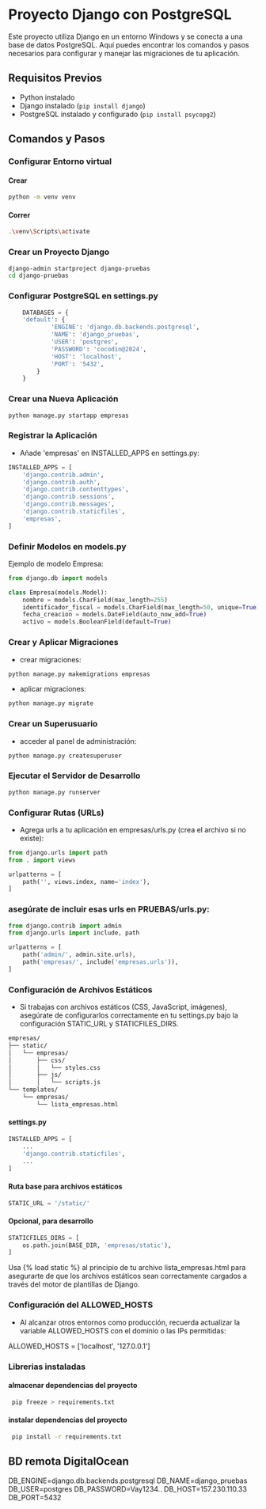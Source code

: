 # Proyecto Django con PostgreSQL

Este proyecto utiliza Django en un entorno Windows y se conecta a una base de datos PostgreSQL. 
Aquí puedes encontrar los comandos y pasos necesarios para configurar y manejar las migraciones de tu aplicación.

## Requisitos Previos

- Python instalado
- Django instalado (`pip install django`)
- PostgreSQL instalado y configurado (`pip install psycopg2`)

## Comandos y Pasos

### Configurar Entorno virtual

#### Crear 

```bash
python -m venv venv
```

#### Correr

```bash
.\venv\Scripts\activate
```
### Crear un Proyecto Django

```bash
django-admin startproject django-pruebas
cd django-pruebas
```

### Configurar PostgreSQL en settings.py
 
```python
    DATABASES = {
    'default': {
            'ENGINE': 'django.db.backends.postgresql',
            'NAME': 'django_pruebas',
            'USER': 'postgres',
            'PASSWORD': 'cocodin@2024',
            'HOST': 'localhost',
            'PORT': '5432',
        }
    }
```

### Crear una Nueva Aplicación

```bash
python manage.py startapp empresas
```

### Registrar la Aplicación
- Añade 'empresas' en INSTALLED_APPS en settings.py:

```python
INSTALLED_APPS = [
    'django.contrib.admin',
    'django.contrib.auth',
    'django.contrib.contenttypes',
    'django.contrib.sessions',
    'django.contrib.messages',
    'django.contrib.staticfiles',
    'empresas',
]
```

### Definir Modelos en models.py
Ejemplo de modelo Empresa:

```python
from django.db import models

class Empresa(models.Model):
    nombre = models.CharField(max_length=255)
    identificador_fiscal = models.CharField(max_length=50, unique=True)
    fecha_creacion = models.DateField(auto_now_add=True)
    activo = models.BooleanField(default=True)
```

### Crear y Aplicar Migraciones
- crear migraciones:

```bash
python manage.py makemigrations empresas
```

- aplicar migraciones:

```bash
python manage.py migrate
```

### Crear un Superusuario
- acceder al panel de administración:

```bash
python manage.py createsuperuser
```

### Ejecutar el Servidor de Desarrollo

```bash
python manage.py runserver
```

### Configurar Rutas (URLs)
- Agrega urls a tu aplicación en empresas/urls.py (crea el archivo si no existe):

```python
from django.urls import path
from . import views

urlpatterns = [
    path('', views.index, name='index'),
]
```

### asegúrate de incluir esas urls en PRUEBAS/urls.py:

```python
from django.contrib import admin
from django.urls import include, path

urlpatterns = [
    path('admin/', admin.site.urls),
    path('empresas/', include('empresas.urls')),
]
```

### Configuración de Archivos Estáticos
- Si trabajas con archivos estáticos (CSS, JavaScript, imágenes), asegúrate de configurarlos correctamente en tu settings.py bajo la configuración STATIC_URL y STATICFILES_DIRS.

```markdown
empresas/
├── static/
│   └── empresas/
│       ├── css/
│       │   └── styles.css
│       ├── js/
│       │   └── scripts.js
└── templates/
    └── empresas/
        └── lista_empresas.html
```

#### settings.py

```python
INSTALLED_APPS = [
    ...
    'django.contrib.staticfiles',
    ...
]
```

#### Ruta base para archivos estáticos
```python
STATIC_URL = '/static/'
```

#### Opcional, para desarrollo
```python
STATICFILES_DIRS = [
    os.path.join(BASE_DIR, 'empresas/static'),
]
```

Usa {% load static %} al principio de tu archivo lista_empresas.html 
para asegurarte de que los archivos estáticos sean correctamente cargados 
a través del motor de plantillas de Django.

### Configuración del ALLOWED_HOSTS
- Al alcanzar otros entornos como producción, recuerda actualizar la variable ALLOWED_HOSTS con el dominio o las IPs permitidas:

ALLOWED_HOSTS = ['localhost', '127.0.0.1']

### Librerias instaladas

#### almacenar dependencias del proyecto
```bash
 pip freeze > requirements.txt
```
#### instalar dependencias del proyecto
```bash
 pip install -r requirements.txt
```

## BD remota DigitalOcean

DB_ENGINE=django.db.backends.postgresql
DB_NAME=django_pruebas
DB_USER=postgres
DB_PASSWORD=Vay1234..
DB_HOST=157.230.110.33
DB_PORT=5432